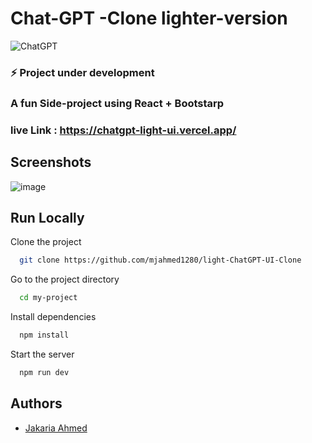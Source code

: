# Chat-GPT -Clone lighter-version 
![ChatGPT](https://img.shields.io/badge/chatGPT-74aa9c?style=for-the-badge&logo=openai&logoColor=white)
### ⚡ Project under development
### A fun Side-project using React + Bootstarp

### live Link : https://chatgpt-light-ui.vercel.app/ 


## Screenshots
![image](https://github.com/mjahmed1280/clone-ChatGPT-UI/assets/93311046/27d5800c-3412-4306-b58c-d6200731353c)




## Run Locally

Clone the project

```bash
  git clone https://github.com/mjahmed1280/light-ChatGPT-UI-Clone
```

Go to the project directory

```bash
  cd my-project
```

Install dependencies

```bash
  npm install
```

Start the server

```bash
  npm run dev
```


## Authors

- [Jakaria Ahmed](https://www.github.com/mjahmed1280)

